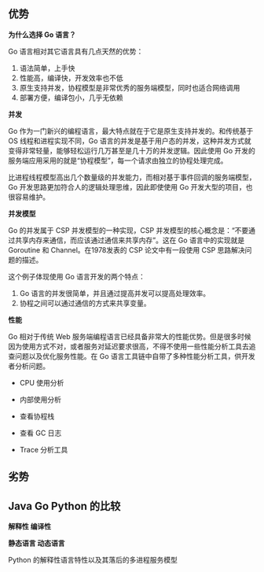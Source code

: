 ## **优势**

**为什么选择 Go 语言？**

Go 语言相对其它语言具有几点天然的优势：

1. 语法简单，上手快
2. 性能高，编译快，开发效率也不低
3. 原生支持并发，协程模型是非常优秀的服务端模型，同时也适合网络调用
4. 部署方便，编译包小，几乎无依赖

**并发**

Go 作为一门新兴的编程语言，最大特点就在于它是原生支持并发的。和传统基于 OS 线程和进程实现不同，Go 语言的并发是基于用户态的并发，这种并发方式就变得非常轻量，能够轻松运行几万甚至是几十万的并发逻辑。因此使用 Go 开发的服务端应用采用的就是“协程模型”，每一个请求由独立的协程处理完成。

比进程线程模型高出几个数量级的并发能力，而相对基于事件回调的服务端模型，Go 开发思路更加符合人的逻辑处理思维，因此即使使用 Go 开发大型的项目，也很容易维护。

**并发模型**

Go 的并发属于 CSP 并发模型的一种实现，CSP 并发模型的核心概念是：“不要通过共享内存来通信，而应该通过通信来共享内存”。这在 Go 语言中的实现就是 Goroutine 和 Channel。在1978发表的 CSP 论文中有一段使用 CSP 思路解决问题的描述。

这个例子体现使用 Go 语言开发的两个特点：

1. Go 语言的并发很简单，并且通过提高并发可以提高处理效率。
2. 协程之间可以通过通信的方式来共享变量。

**性能**

Go 相对于传统 Web 服务端编程语言已经具备非常大的性能优势。但是很多时候因为使用方式不对，或者服务对延迟要求很高，不得不使用一些性能分析工具去追查问题以及优化服务性能。在 Go 语言工具链中自带了多种性能分析工具，供开发者分析问题。

- CPU 使用分析

- 内部使用分析

- 查看协程栈

- 查看 GC 日志

- Trace 分析工具

  

## **劣势**



## **Java Go Python 的比较**



**解释性 编译性**

**静态语言 动态语言**



Python 的解释性语言特性以及其落后的多进程服务模型